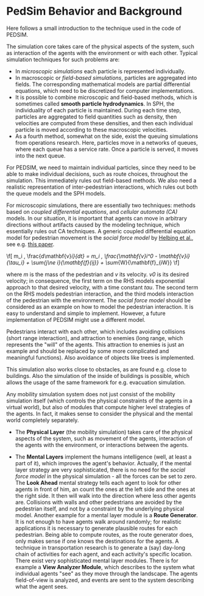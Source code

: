 

PedSim Behavior and Background
==============================

Here follows a small introduction to the technique used in the code of
PEDSIM.

The simulation core takes care of the physical
aspects of the system, such as interaction of the agents with the
environment or with each other.  Typical simulation techniques for such
problems are:

- In _microscopic simulations_ each particle is represented individually.
- In macroscopic or _field-based simulations_, particles are aggregated into fields.  The corresponding mathematical models are partial differential equations, which need to be discretized for computer implementations.
- It is possible to combine microscopic and field-based methods, which is sometimes called <b>smooth particle hydrodynamics</b>. In SPH, the individuality of each particle is maintained.  During each time step, particles are aggregated to field quantities such as density, then velocities are computed from these densities, and then each individual particle is moved according to these macroscopic velocities.
- As a fourth method, somewhat on the side, exist the queuing simulations from operations research.  Here, particles move in a networks of queues, where each queue has a service rate.  Once a particle is served, it moves into the next queue.

For PEDSIM, we need to maintain individual particles, since
they need to be able to make individual decisions, such as route
choices, throughout the simulation.  This immediately rules out
field-based methods.  We also need a realistic representation of
inter-pedestrian interactions, which rules out both the queue models
and the SPH models.

For microscopic simulations, there are essentially two techniques:
methods based on _coupled differential equations_, and _cellular automata
(CA)_ models.  In our situation, it is important that agents can move
in arbitrary directions without artifacts caused by the modeling
technique, which essentially rules out CA techniques.
A generic coupled differential equation model for pedestrian movement
is the _social force model_ by [Helbing et al.](http://www.helbing.org/), 
see e.g. [this paper](http://www.cs.uu.nl/docs/vakken/mcrs/papers/10.pdf).

\f[
	m_i \, \frac{d\mathbf{v}_i}{dt} =
	m_i \, \frac{\mathbf{v}_i^0 - \mathbf{v}_i}{\tau_i}
	+ \sum_{j\ne i}{\mathbf{f}_{ij}}
	+ \sum_{W}{\mathbf{f}_{iW}}
\f]

where _m_ is the mass of the pedestrian and _v_ its velocity.
_v0_ is its desired velocity; in consequence, the first term on
the RHS models exponential approach to that desired velocity, with
a time constant _tau_.  The second term on the RHS models
pedestrian interaction, and the third models interaction of the
pedestrian with the environment.  The _social force model_ should be
considered as an example on how to model the pedestrian interaction.
It is easy to understand and simple to implement.  However,  a future
implementation of PEDSIM might use a different model.

Pedestrians interact with each other, which includes avoiding
collisions (short range interaction), and attraction to enemies  (long
range, which represents the "will" of the agents.  This attraction to
enemies is just an example and should be replaced by some more
complicated and meaningful functions).  Also avoidance of objects like
trees is implemented.


This simulation also works close to obstacles, as are found
e.g. close to buildings. Also the simulation of the inside of
buildings is possible, which allows the usage of the
same framework for e.g. evacuation simulation.

Any mobility simulation system does not just consist of the mobility
simulation itself (which controls the physical constraints of the
agents in a virtual world), but also of modules that compute higher
level strategies of the agents. In fact, it makes sense to consider
the physical and the mental world completely separately.

- The <b>Physical Layer</b> (the mobility simulation) takes care of
the physical aspects of the system, such as movement of the agents,
interaction of the agents with the environment, or interactions
between the agents.

- The <b>Mental Layers</b> implement the humans intelligence (well,
at least a part of it), which improves the agent's behavior. Actually,
if the mental layer strategy are very sophisticated, there is no need
for the _social force model_ in the physical simulation - all the
forces can be set to zero. The <b>Look Ahead</b> mental strategy tells each
agent to look for other agents in front of him, an count the ones at
the left side and the ones at the right side. It then will walk into
the direction where less other agents are. Collisions with walls and other pedestrians
are avoided by the pedestrian itself, and not by a constraint by the
underlying physical model.
Another example for a mental layer module is a <b>Route Generator</b>. It is not enough to
have agents walk around randomly; for realistic applications it is
necessary to generate plausible routes for each pedestrian. Being able
to compute routes, as the route generator does, only makes sense if
one knows the destinations for the agents. A technique in
transportation research is to generate a (say) day-long chain of
activities for each agent, and each activity's specific location.
There exist very sophisticated mental layer modules. There is for
example a <b>View Analyzer Module</b>, which describes to the system what individual
agents "see" as they move through the landscape. The agents field-of-view is
analyzed, and events are sent to the system describing what the agent
sees.

